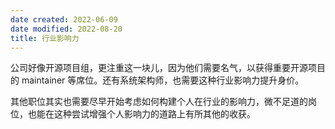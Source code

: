 ```yaml
---
date created: 2022-06-09
date modified: 2022-08-20
title: 行业影响力
---
```


公司好像开源项目组，更注重这一块儿，因为他们需要名气，以获得重要开源项目的 maintainer 等席位。还有系统架构师，也需要这种行业影响力提升身价。

其他职位其实也需要尽早开始考虑如何构建个人在行业的影响力，微不足道的岗位，也能在这种尝试增强个人影响力的道路上有所其他的收获。
